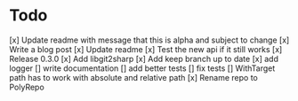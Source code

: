 # Todo

[x] Update readme with message that this is alpha and subject to change
[x] Write a blog post
[x] Update readme
[x] Test the new api if it still works
[x] Release 0.3.0
[x] Add libgit2sharp
[x] Add keep branch up to date
[x] add logger
[] write documentation
[] add better tests
[] fix tests
[] WithTarget path has to work with absolute and relative path
[x] Rename repo to PolyRepo
